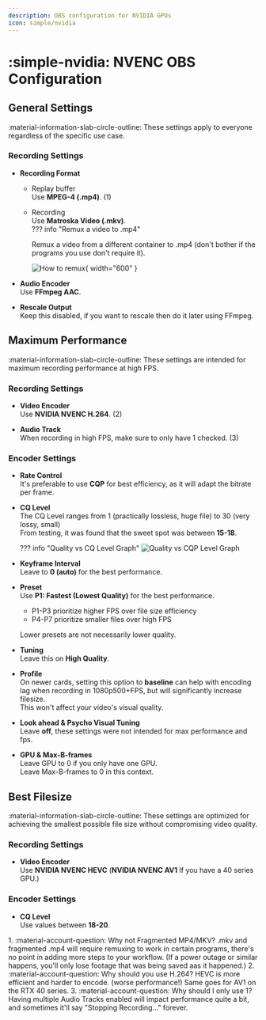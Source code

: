 ```yaml
---
description: OBS configuration for NVIDIA GPUs
icon: simple/nvidia
---
```


<!-- enable table of contents on sidebar -->
<style>
	.md-nav--primary .md-nav__link[for=__toc] ~ .md-nav {
		display: block !important;
	}
</style>

# :simple-nvidia: NVENC OBS Configuration

<div class="annotate" markdown>

## General Settings
:material-information-slab-circle-outline: These settings apply to everyone regardless of the specific use case.  

### Recording Settings

- **Recording Format**  

	- Replay buffer  
	Use **MPEG-4 (.mp4)**.  (1)
	- Recording  
	Use **Matroska Video (.mkv)**.  
	??? info "Remux a video to .mp4"

		Remux a video from a different container to .mp4 (don't bother if the programs you use don't require it).  

		![How to remux](/CTT/assets/images/video-and-renders/obs/nvenc/how_to_remux.gif){ width="600" }

- **Audio Encoder**  
Use **FFmpeg AAC**.

- **Rescale Output**  
Keep this disabled, if you want to rescale then do it later using FFmpeg.

## Maximum Performance  
:material-information-slab-circle-outline: These settings are intended for maximum recording performance at high FPS. 

### Recording Settings  

- **Video Encoder**  
Use **NVIDIA NVENC H.264**. (2) 

- **Audio Track**  
When recording in high FPS, make sure to only have 1 checked. (3)

### Encoder Settings

- **Rate Control**  
It's preferable to use **CQP** for best efficiency, as it will adapt the bitrate per frame.  
-  **CQ Level**  
The CQ Level ranges from 1 (practically lossless, huge file) to 30 (very lossy, small)  
From testing, it was found that the sweet spot was between **15-18**.  
    
	??? info "Quality vs CQ Level Graph"
    	![Quality vs CQP Level Graph](/CTT/assets/images/video-and-renders/obs/nvenc/quality_vs_cqp.png)

-  **Keyframe Interval**  
Leave to **0 (auto)** for the best performance.  

-  **Preset**  
Use **P1: Fastest (Lowest Quality)** for the best performance.

	- P1-P3 prioritize higher FPS over file size efficiency  
	- P4-P7 prioritize smaller files over high FPS 

	Lower presets are not necessarily lower quality.  

-  **Tuning**  
Leave this on **High Quality**.

-  **Profile**    
On newer cards, setting this option to **baseline** can help with encoding lag when recording in 1080p500+FPS, but will significantly increase filesize.  
This won't affect your video's visual quality.  

-  **Look ahead & Psycho Visual Tuning**  
Leave **off**, these settings were not intended for max performance and fps.

- **GPU & Max-B-frames**  
Leave GPU to 0 if you only have one GPU.  
Leave Max-B-frames to 0 in this context.

## Best Filesize  
:material-information-slab-circle-outline: These settings are optimized for achieving the smallest possible file size without compromising video quality.

### Recording Settings

- **Video Encoder**  
Use **NVIDIA NVENC HEVC** (**NVIDIA NVENC AV1** If you have a 40 series GPU.)

### Encoder Settings

-  **CQ Level**  
Use values between **18-20**.  

</div>
1. :material-account-question: Why not Fragmented MP4/MKV?  
.mkv and fragmented .mp4 will require remuxing to work in certain programs, there's no point in adding more steps to your workflow.
(If a power outage or similar happens, you'll only lose footage that was being saved aas it happened.)
2. :material-account-question: Why should you use H.264?  
HEVC is more efficient and harder to encode. (worse performance!)
Same goes for AV1 on the RTX 40 series.
3. :material-account-question: Why should I only use 1?  
Having multiple Audio Tracks enabled will impact performance quite a bit, and sometimes it'll say "Stopping Recording..." forever.
